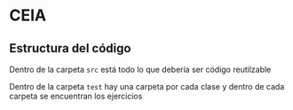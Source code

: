 # CEIA

## Estructura del código
Dentro de la carpeta `src` está todo lo que debería ser código reutilzable

Dentro de la carpeta `test` hay una carpeta por cada clase y dentro de cada carpeta se encuentran los ejercicios

   
